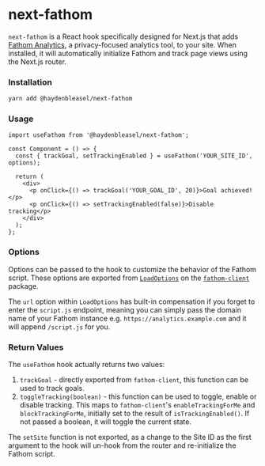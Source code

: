 # next-fathom

`next-fathom` is a React hook specifically designed for Next.js that adds [Fathom Analytics](https://usefathom.com/), a privacy-focused analytics tool, to your site. When installed, it will automatically initialize Fathom and track page views using the Next.js router.

### Installation

```bash
yarn add @haydenbleasel/next-fathom
```

### Usage

```tsx
import useFathom from '@haydenbleasel/next-fathom';

const Component = () => {
  const { trackGoal, setTrackingEnabled } = useFathom('YOUR_SITE_ID', options);

  return (
    <div>
      <p onClick={() => trackGoal('YOUR_GOAL_ID', 20)}>Goal achieved!</p>
      <p onClick={() => setTrackingEnabled(false)}>Disable tracking</p>
    </div>
  );
};
```

### Options

Options can be passed to the hook to customize the behavior of the Fathom script. These options are exported from [`LoadOptions`](https://github.com/derrickreimer/fathom-client#arguments) on the [`fathom-client`](https://github.com/derrickreimer/fathom-client) package.

The `url` option within `LoadOptions` has built-in compensation if you forget to enter the `script.js` endpoint, meaning you can simply pass the domain name of your Fathom instance e.g. `https://analytics.example.com` and it will append `/script.js` for you.

### Return Values

The `useFathom` hook actually returns two values:

1. `trackGoal` - directly exported from `fathom-client`, this function can be used to track goals.
2. `toggleTracking(boolean)` - this function can be used to toggle, enable or disable tracking. This maps to `fathom-client`'s `enableTrackingForMe` and `blockTrackingForMe`, initially set to the result of `isTrackingEnabled()`. If not passed a boolean, it will toggle the current state.

The `setSite` function is not exported, as a change to the Site ID as the first argument to the hook will un-hook from the router and re-initialize the Fathom script.
